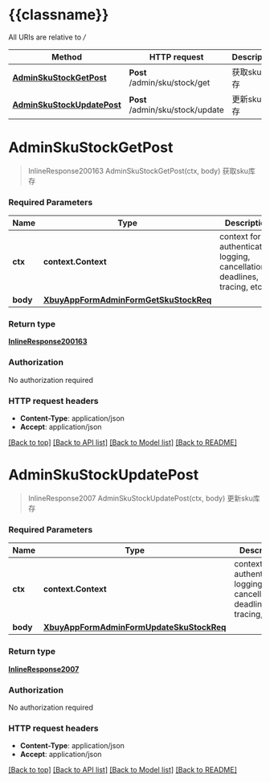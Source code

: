 # {{classname}}

All URIs are relative to */*

Method | HTTP request | Description
------------- | ------------- | -------------
[**AdminSkuStockGetPost**](GoodStockApi.md#AdminSkuStockGetPost) | **Post** /admin/sku/stock/get | 获取sku库存
[**AdminSkuStockUpdatePost**](GoodStockApi.md#AdminSkuStockUpdatePost) | **Post** /admin/sku/stock/update | 更新sku库存

# **AdminSkuStockGetPost**
> InlineResponse200163 AdminSkuStockGetPost(ctx, body)
获取sku库存

### Required Parameters

Name | Type | Description  | Notes
------------- | ------------- | ------------- | -------------
 **ctx** | **context.Context** | context for authentication, logging, cancellation, deadlines, tracing, etc.
  **body** | [**XbuyAppFormAdminFormGetSkuStockReq**](XbuyAppFormAdminFormGetSkuStockReq.md)|  | 

### Return type

[**InlineResponse200163**](inline_response_200_163.md)

### Authorization

No authorization required

### HTTP request headers

 - **Content-Type**: application/json
 - **Accept**: application/json

[[Back to top]](#) [[Back to API list]](../README.md#documentation-for-api-endpoints) [[Back to Model list]](../README.md#documentation-for-models) [[Back to README]](../README.md)

# **AdminSkuStockUpdatePost**
> InlineResponse2007 AdminSkuStockUpdatePost(ctx, body)
更新sku库存

### Required Parameters

Name | Type | Description  | Notes
------------- | ------------- | ------------- | -------------
 **ctx** | **context.Context** | context for authentication, logging, cancellation, deadlines, tracing, etc.
  **body** | [**XbuyAppFormAdminFormUpdateSkuStockReq**](XbuyAppFormAdminFormUpdateSkuStockReq.md)|  | 

### Return type

[**InlineResponse2007**](inline_response_200_7.md)

### Authorization

No authorization required

### HTTP request headers

 - **Content-Type**: application/json
 - **Accept**: application/json

[[Back to top]](#) [[Back to API list]](../README.md#documentation-for-api-endpoints) [[Back to Model list]](../README.md#documentation-for-models) [[Back to README]](../README.md)

